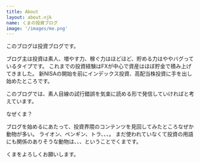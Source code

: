 ```yaml
---
title: About
layout: about.njk
name: くまの投資ブログ
image: '/images/me.png'
---
```


このブログは投資ブログです。

ブログ主は投資は素人、増やす力、稼ぐ力はほどほど、貯める力はややバグっているタイプです。
これまでの投資経験はFXが中心で資産はほぼ貯金で積み上げてきました。
新NISAの開始を前にインデックス投資、高配当株投資に手を出し始めたところです。

このブログでは、素人目線の試行錯誤を気楽に読める形で発信していければと考えています。

なぜくま？

ブログを始めるにあたって、投資界隈のコンテンツを見回してみたところなぜか動物が多い。
ライオン、ペンギン、トラ、、、。
まだ使われていなくて投資の用語にも関係のありそうな動物は、、、ということでくまです。

くまをよろしくお願いします。